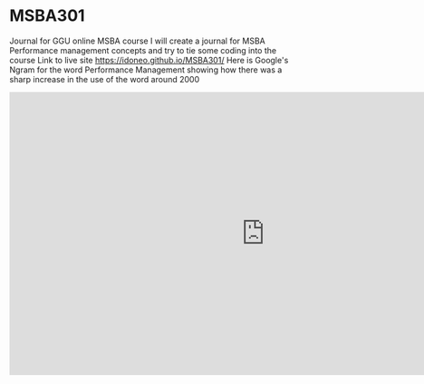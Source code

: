 # MSBA301
Journal for GGU online MSBA course
I will create a journal for MSBA Performance management concepts and try to tie some coding into the course
Link to live site
https://idoneo.github.io/MSBA301/
Here is Google's Ngram for the word Performance Management showing how there was a sharp increase in the use of the word around
2000
<iframe name="ngram_chart" src="https://books.google.com/ngrams/interactive_chart?content=Performance+Management&case_insensitive=on&year_start=1994&year_end=2008&corpus=15&smoothing=3&share=&direct_url=t4%3B%2CPerformance%20Management%3B%2Cc0%3B%2Cs0%3B%3Bperformance%20management%3B%2Cc0%3B%3BPerformance%20Management%3B%2Cc0%3B%3BPerformance%20management%3B%2Cc0%3B%3BPERFORMANCE%20MANAGEMENT%3B%2Cc0" width=900 height=500 marginwidth=0 marginheight=0 hspace=0 vspace=0 frameborder=0 scrolling=no></iframe>


